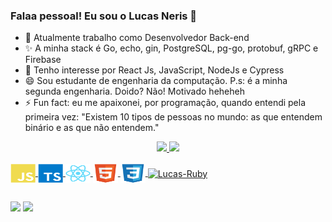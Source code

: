### Falaa pessoal! Eu sou o Lucas Neris 👋

- 🔭 Atualmente trabalho como Desenvolvedor Back-end
- ✨ A minha stack é Go, echo, gin, PostgreSQL, pg-go, protobuf, gRPC e Firebase
- 🌱 Tenho interesse por React Js, JavaScript, NodeJs e Cypress
- 😄 Sou estudante de engenharia da computação. P.s: é a minha segunda engenharia. Doido? Não! Motivado heheheh
- ⚡ Fun fact: eu me apaixonei, por programação, quando entendi pela primeira vez: "Existem 10 tipos de pessoas no mundo: as que entendem binário e as que não entendem."

<div align="center">
  <a href="https://github.com/lucasmateus-eng">
  <img height="180em" src="https://github-readme-stats.vercel.app/api?username=lucasmateus-eng&show_icons=true&theme=dark&include_all_commits=true&count_private=true"/>
  <img height="180em" src="https://github-readme-stats.vercel.app/api/top-langs/?username=lucasmateus-eng&layout=compact&langs_count=7&theme=dark"/>
</div>
  
<div style="display: inline_block"><br>
  <img align="center" alt="Lucas-Js" height="30" width="40" src="https://raw.githubusercontent.com/devicons/devicon/master/icons/javascript/javascript-plain.svg">
  <img align="center" alt="Lucas-Ts" height="30" width="40" src="https://raw.githubusercontent.com/devicons/devicon/master/icons/typescript/typescript-plain.svg">
  <img align="center" alt="Lucas-React" height="30" width="40" src="https://raw.githubusercontent.com/devicons/devicon/master/icons/react/react-original.svg">
  <img align="center" alt="Lucas-HTML" height="30" width="40" src="https://raw.githubusercontent.com/devicons/devicon/master/icons/html5/html5-original.svg">
  <img align="center" alt="Lucas-CSS" height="30" width="40" src="https://raw.githubusercontent.com/devicons/devicon/master/icons/css3/css3-original.svg">
  <img align="center" alt="Lucas-Ruby" height="30" width="40" src="https://cdn.jsdelivr.net/gh/devicons/devicon/icons/ruby/ruby-original.svg">
</div>

  ##

<div>
  <a href="https://www.linkedin.com/in/lucas-neris/" target="_blank"><img src="https://img.shields.io/badge/-LinkedIn-%230077B5?style=for-the-badge&logo=linkedin&logoColor=white" target="_blank"></a> 
  <a href = "mailto:lucas.falecomigo@gmail.com"><img src="https://img.shields.io/badge/-Gmail-%23333?style=for-the-badge&logo=gmail&logoColor=white" target="_blank"></a>
</div>
